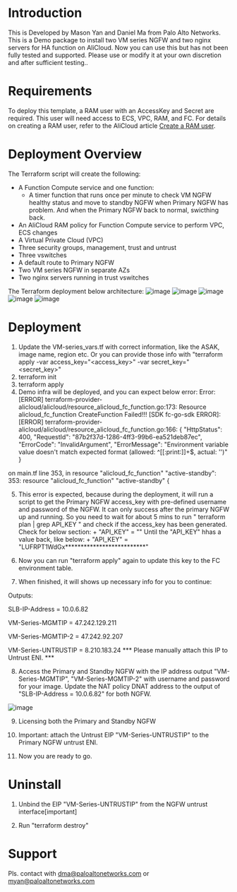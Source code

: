 # Introduction

This is Developed by Mason Yan and Daniel Ma from Palo Alto Networks. This is a Demo package to install two VM series NGFW and two nginx servers for HA function on AliCloud. Now you can use this but has not been fully tested and supported. Please use or modify it at your own discretion and after sufficient testing.. 


# Requirements

To deploy this template, a RAM user with an AccessKey and Secret are required. This user will need access to ECS, VPC, RAM, and FC. For details on creating a RAM user, refer to the AliCloud article [Create a RAM user](https://www.alibabacloud.com/help/doc-detail/28637.htm).


# Deployment Overview

The Terraform script will create the following:

- A Function Compute service and one function:
  - A timer function that runs once per minute to check VM NGFW healthy status and move to standby NGFW when Primary NGFW has problem. And when the Primary NGFW back to normal, swicthing back.
- An AliCloud RAM policy for Function Compute service to perform VPC, ECS changes
- A Virtual Private Cloud (VPC)
- Three security groups, management, trust and untrust
- Three vswitches
- A default route to Primary NGFW
- Two VM series NGFW in separate AZs
- Two nginx servers running in trust vswitches

The Terraform deployment below architecture:
![image](https://github.com/danielma911/Alicloud_VM_HA/blob/master/imgs/Architecture_in.png)
![image](https://github.com/danielma911/Alicloud_VM_HA/blob/master/imgs/Architecture_out.png)
![image](https://github.com/danielma911/Alicloud_VM_HA/blob/master/imgs/Monitoring.png)
![image](https://github.com/danielma911/Alicloud_VM_HA/blob/master/imgs/Switching_standby_in.png)
![image](https://github.com/danielma911/Alicloud_VM_HA/blob/master/imgs/Switching_standby_out.png)

# Deployment
1. Update the VM-series_vars.tf with correct information, like the ASAK, image name, region etc. Or you can provide those info with "terraform apply -var access_key="<access_key>" -var secret_key="<secret_key>"
2. terraform init
3. terraform apply
4. Demo infra will be deployed, and you can expect below error:
Error: [ERROR] terraform-provider-alicloud/alicloud/resource_alicloud_fc_function.go:173: Resource alicloud_fc_function CreateFunction Failed!!! [SDK fc-go-sdk ERROR]:
[ERROR] terraform-provider-alicloud/alicloud/resource_alicloud_fc_function.go:166:
{
  "HttpStatus": 400,
  "RequestId": "87b2f37d-1286-4ff3-99b6-ea521deb87ec",
  "ErrorCode": "InvalidArgument",
  "ErrorMessage": "Environment variable value doesn't match expected format (allowed: ^[[:print:]]+$, actual: '')"
}

  on main.tf line 353, in resource "alicloud_fc_function" "active-standby":
 353: resource "alicloud_fc_function" "active-standby" {

5. This error is expected, because during the deployment, it will run a script to get the Primary NGFW access_key with pre-defined username and password of the NGFW. It can only success after the primary NGFW up and running. So you need to wait for about 5 mins to run " terraform plan | grep API_KEY " and check if the access_key has been generated. Check for below section:
          + "API_KEY"            = ""
Until the "API_KEY" hhas a value back, like below:
          + "API_KEY"            = "LUFRPT1WdGx**************************"

6. Now you can run "terraform apply" again to update this key to the FC environment table.

7. When finished, it will shows up necessary info for you to continue:

Outputs:

SLB-IP-Address = 10.0.6.82

VM-Series-MGMTIP = 47.242.129.211

VM-Series-MGMTIP-2 = 47.242.92.207

VM-Series-UNTRUSTIP = 8.210.183.24 *** Please manually attach this IP to Untrust ENI. ***


8. Access the Primary and Standby NGFW with the IP address output "VM-Series-MGMTIP", "VM-Series-MGMTIP-2" with username and password for your image.
Update the NAT policy DNAT address to the output of "SLB-IP-Address = 10.0.6.82" for both NGFW.

![image](https://github.com/danielma911/Alicloud_VM_HA/blob/master/imgs/DNAT.png)

9. Licensing both the Primary and Standby NGFW

10. Important: attach the Untrust EIP "VM-Series-UNTRUSTIP" to the Primary NGFW untrust ENI. 

11. Now you are ready to go.

# Uninstall

1. Unbind the EIP "VM-Series-UNTRUSTIP" from the NGFW untrust interface[important]

2. Run "terraform destroy"

# Support

Pls. contact with dma@paloaltonetworks.com or myan@paloaltonetworks.com
